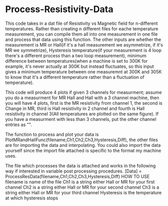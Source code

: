 # Process-Resistivity-Data

This code takes in a dat file of Resistivity vs Magnetic field for n-different temperatures. Rather than creating n different files for eache temperature measurement, you can compile them all into one measurement in one file and process that data using this function. The other inputs are whether the measurement is MR or Hall(if it's a hall measurement we asymmetrize, if it's MR we symmetrize), Hysteresis temperature(if your measurement is 4 loop there's a different process than a two loop measurement), minimum difference between temperatures(when a machine is set to 300K for example, it's never actually at 300K but instead fluctuates, so this input gives a minimum temperature between one measuremnt at 300K and 305K to know that it's a different temperature rather than a fluctuation of temperature). 

This code will produce 4 plots if given 3 channels for measurment; assume you do a measurment for MR Hall and Hall with a 3 channel machine, then you will have 4 plots, first is the MR resistivity from channel 1, the second is Change in MR, third is Hall resistivity in 2 channel and fourth is Hall resistivity in channel 3(All temperatures are plotted on the same figure). If you have a measurment with less than 3 channels, put the other channel entries as "".

The function to process and plot your data is PlotMRandHallFunc(filename,Ch1,Ch2,Ch3,Hysteresis,Diff), the other files are for importing the data and interpolating. You could also import the data yourself since the import file attached is specific to the format my machine uses. 

The file which processes the data is attached and works in the following way if interested in variable post processing procedures. 
[Data] = ProcessResData(filename,Ch1,Ch2,Ch3,Hysteresis,Diff)
 HOW TO USE
 filename is name of the file
 Ch1 is a string either Hall or MR for your first channel
 Ch2 is a string either Hall or MR for your second channel
 Ch3 is a string either Hall or MR for your third channel
 Hysteresis is the temperature at which hysteresis stops

